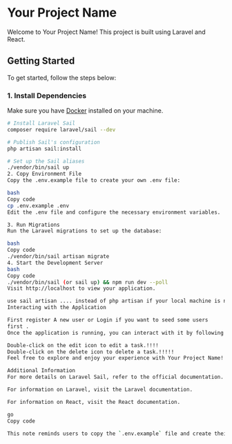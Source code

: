 # Your Project Name

Welcome to Your Project Name! This project is built using Laravel and React.

## Getting Started

To get started, follow the steps below:

### 1. Install Dependencies

Make sure you have [Docker](https://www.docker.com/) installed on your machine.

```bash
# Install Laravel Sail
composer require laravel/sail --dev

# Publish Sail's configuration
php artisan sail:install

# Set up the Sail aliases
./vendor/bin/sail up
2. Copy Environment File
Copy the .env.example file to create your own .env file:

bash
Copy code
cp .env.example .env
Edit the .env file and configure the necessary environment variables.

3. Run Migrations
Run the Laravel migrations to set up the database:

bash
Copy code
./vendor/bin/sail artisan migrate
4. Start the Development Server
bash
Copy code
./vendor/bin/sail (or sail up) && npm run dev --poll
Visit http://localhost to view your application.

use sail artisan .... instead of php artisan if your local machine is not adapted
Interacting with the Application

First register A new user or Login if you want to seed some users
first .
Once the application is running, you can interact with it by following these steps:

Double-click on the edit icon to edit a task.!!!!
Double-click on the delete icon to delete a task.!!!!!
Feel free to explore and enjoy your experience with Your Project Name!

Additional Information
For more details on Laravel Sail, refer to the official documentation.

For information on Laravel, visit the Laravel documentation.

For information on React, visit the React documentation.

go
Copy code

This note reminds users to copy the `.env.example` file and create their own `.env` file before proceeding with the other steps.





```
